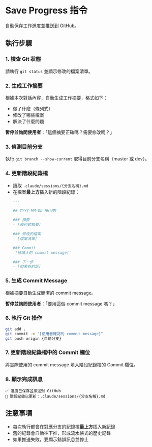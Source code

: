 # Save Progress 指令

自動保存工作進度並推送到 GitHub。

## 執行步驟

### 1. 檢查 Git 狀態
請執行 `git status` 並顯示修改的檔案清單。

### 2. 生成工作摘要
根據本次對話內容，自動生成工作摘要，格式如下：
- 做了什麼（條列式）
- 修改了哪些檔案
- 解決了什麼問題

**暫停並詢問使用者**：「這個摘要正確嗎？需要修改嗎？」

### 3. 偵測目前分支
執行 `git branch --show-current` 取得目前分支名稱（master 或 dev）。

### 4. 更新階段紀錄檔
- 讀取 `.claude/sessions/{分支名稱}.md`
- 在檔案**最上方**插入新的階段紀錄：
  ```markdown
  ---

  ## YYYY-MM-DD HH:MM

  ### 摘要
  - [條列式摘要]

  ### 修改的檔案
  - [檔案清單]

  ### Commit
  `[待填入的 commit message]`

  ### 下一步
  - [如果有的話]
  ```

### 5. 生成 Commit Message
根據摘要自動生成簡潔的 commit message。

**暫停並詢問使用者**：「要用這個 commit message 嗎？」

### 6. 執行 Git 操作
```bash
git add .
git commit -m "[使用者確認的 commit message]"
git push origin {目前分支}
```

### 7. 更新階段紀錄檔中的 Commit 欄位
將實際使用的 commit message 填入階段紀錄檔的 Commit 欄位。

### 8. 顯示完成訊息
```
✅ 進度已保存並推送到 GitHub
📝 階段紀錄已更新：.claude/sessions/{分支名稱}.md
```

## 注意事項
- 每次執行都會在對應分支的紀錄檔**最上方**插入新紀錄
- 舊的紀錄會自動往下推，形成流水帳式的歷史記錄
- 如果推送失敗，要顯示錯誤訊息並停止

